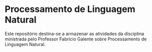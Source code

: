 # Processamento de Linguagem Natural

Este repositório destina-se a armazenar as atividades da disciplina ministrada pelo Professor Fabricio Galente sobre Processamento de Linguagem Natural.
